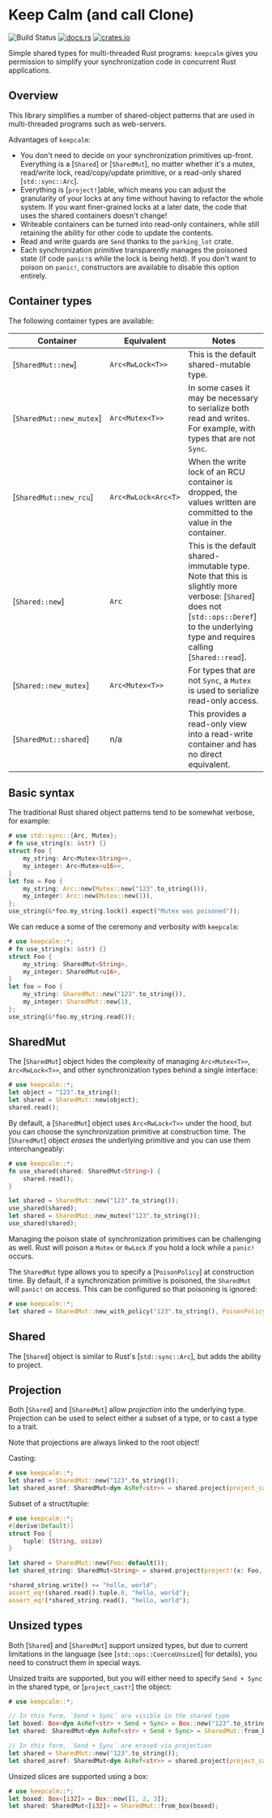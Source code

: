 # Keep Calm (and call Clone)

![Build Status](https://github.com/mmastrac/keepcalm/actions/workflows/rust.yml/badge.svg)
[![docs.rs](https://docs.rs/keepcalm/badge.svg)](https://docs.rs/keepcalm)
[![crates.io](https://img.shields.io/crates/v/keepcalm.svg)](https://crates.io/crates/keepcalm)

Simple shared types for multi-threaded Rust programs: `keepcalm` gives you permission to simplify your synchronization code in concurrent Rust applications.

## Overview

This library simplifies a number of shared-object patterns that are used in multi-threaded programs such as web-servers.

Advantages of `keepcalm`:

 * You don't need to decide on your synchronization primitives up-front. Everything is a [`Shared`] or [`SharedMut`], no matter whether it's
 a mutex, read/write lock, read/copy/update primitive, or a read-only shared [`std::sync::Arc`].
 * Everything is [`project!`]able, which means you can adjust the granularity of your locks at any time without having to refactor the whole
 system. If you want finer-grained locks at a later date, the code that uses the shared containers doesn't change!
 * Writeable containers can be turned into read-only containers, while still retaining the ability for other code to update the contents.
 * Read and write guards are `Send` thanks to the `parking_lot` crate.
 * Each synchronization primitive transparently manages the poisoned state (if code `panic!`s while the lock is being held). If you don't want to
 poison on `panic!`, constructors are available to disable this option entirely.

## Container types

The following container types are available:

| Container                 | Equivalent            | Notes |
|---------------------------|-----------------------|-------|
| [`SharedMut::new`]        | `Arc<RwLock<T>>`      | This is the default shared-mutable type.
| [`SharedMut::new_mutex`]  | `Arc<Mutex<T>>`       | In some cases it may be necessary to serialize both read and writes. For example, with types that are not `Sync`.
| [`SharedMut::new_rcu`]    | `Arc<RwLock<Arc<T>`   | When the write lock of an RCU container is dropped, the values written are committed to the value in the container.
| [`Shared::new`]           | `Arc`                 | This is the default shared-immutable type. Note that this is slightly more verbose: [`Shared`] does not [`std::ops::Deref`] to the underlying type and requires calling [`Shared::read`].
| [`Shared::new_mutex`]     | `Arc<Mutex<T>>`       | For types that are not `Sync`, a `Mutex` is used to serialize read-only access.
| [`SharedMut::shared`]     | n/a                   | This provides a read-only view into a read-write container and has no direct equivalent.

## Basic syntax

The traditional Rust shared object patterns tend to be somewhat verbose, for example:

```rust
# use std::sync::{Arc, Mutex};
# fn use_string(s: &str) {}
struct Foo {
    my_string: Arc<Mutex<String>>,
    my_integer: Arc<Mutex<u16>>,
}
let foo = Foo {
    my_string: Arc::new(Mutex::new("123".to_string())),
    my_integer: Arc::new(Mutex::new(1)),
};
use_string(&*foo.my_string.lock().expect("Mutex was poisoned"));
```

We can reduce a some of the ceremony and verbosity with `keepcalm`:

```rust
# use keepcalm::*;
# fn use_string(s: &str) {}
struct Foo {
    my_string: SharedMut<String>,
    my_integer: SharedMut<u16>,
}
let foo = Foo {
    my_string: SharedMut::new("123".to_string()),
    my_integer: SharedMut::new(1),
};
use_string(&*foo.my_string.read());
```

## SharedMut

The [`SharedMut`] object hides the complexity of managing `Arc<Mutex<T>>`, `Arc<RwLock<T>>`, and other synchronization types
behind a single interface:

```rust
# use keepcalm::*;
let object = "123".to_string();
let shared = SharedMut::new(object);
shared.read();
```

By default, a [`SharedMut`] object uses `Arc<RwLock<T>>` under the hood, but you can choose the synchronization primitive at
construction time. The [`SharedMut`] object *erases* the underlying primitive and you can use them interchangeably:

```rust
# use keepcalm::*;
fn use_shared(shared: SharedMut<String>) {
    shared.read();
}

let shared = SharedMut::new("123".to_string());
use_shared(shared);
let shared = SharedMut::new_mutex("123".to_string());
use_shared(shared);
```

Managing the poison state of synchronization primitives can be challenging as well. Rust will poison a `Mutex` or `RwLock` if you
hold a lock while a `panic!` occurs.

The `SharedMut` type allows you to specify a [`PoisonPolicy`] at construction time. By default, if a synchronization
primitive is poisoned, the `SharedMut` will `panic!` on access. This can be configured so that poisoning is ignored:

```rust
# use keepcalm::*;
let shared = SharedMut::new_with_policy("123".to_string(), PoisonPolicy::Ignore);
```

## Shared

The [`Shared`] object is similar to Rust's [`std::sync::Arc`], but adds the ability to project.

## Projection

Both [`Shared`] and [`SharedMut`] allow *projection* into the underlying type. Projection can be used to select
either a subset of a type, or to cast a type to a trait.

Note that projections are always linked to the root object!

Casting:

```rust
# use keepcalm::*;
let shared = SharedMut::new("123".to_string());
let shared_asref: SharedMut<dyn AsRef<str>> = shared.project(project_cast!(x: String => dyn AsRef<str>));
```

Subset of a struct/tuple:

```rust
# use keepcalm::*;
#[derive(Default)]
struct Foo {
    tuple: (String, usize)
}

let shared = SharedMut::new(Foo::default());
let shared_string: SharedMut<String> = shared.project(project!(x: Foo, x.tuple.0));

*shared_string.write() += "hello, world";
assert_eq!(shared.read().tuple.0, "hello, world");
assert_eq!(*shared_string.read(), "hello, world");
```

## Unsized types

Both [`Shared`] and [`SharedMut`] support unsized types, but due to current limitations in the language (see [`std::ops::CoerceUnsized`] for details),
you need to construct them in special ways.

Unsized traits are supported, but you will either need to specify `Send + Sync` in the shared type, or [`project_cast!`] the object:

```rust
# use keepcalm::*;

// In this form, `Send + Sync` are visible in the shared type
let boxed: Box<dyn AsRef<str> + Send + Sync> = Box::new("123".to_string());
let shared: SharedMut<dyn AsRef<str> + Send + Sync> = SharedMut::from_box(boxed);

// In this form, `Send + Sync` are erased via projection
let shared = SharedMut::new("123".to_string());
let shared_asref: SharedMut<dyn AsRef<str>> = shared.project(project_cast!(x: String => dyn AsRef<str>));
```

Unsized slices are supported using a box:

```rust
# use keepcalm::*;
let boxed: Box<[i32]> = Box::new([1, 2, 3]);
let shared: SharedMut<[i32]> = SharedMut::from_box(boxed);
```
